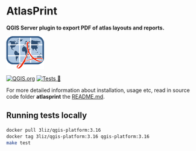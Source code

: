 # AtlasPrint

**QGIS Server plugin to export PDF of atlas layouts and reports.**

![Logo of the plugin](atlasprint/icon.png)

[![QGIS.org](https://img.shields.io/badge/QGIS.org-published-green)](https://plugins.qgis.org/plugins/atlasprint/)
[![Tests 🎳](https://github.com/3liz/qgis-atlasprint/actions/workflows/tests.yml/badge.svg)](https://github.com/3liz/qgis-atlasprint/actions/workflows/tests.yml)

For more detailed information about installation, usage etc, read in source code folder
 **atlasprint** the [README.md](./atlasprint/README.md).
 
## Running tests locally
 
 ```bash
docker pull 3liz/qgis-platform:3.16
docker tag 3liz/qgis-platform:3.16 qgis-platform:3.16
make test
```
